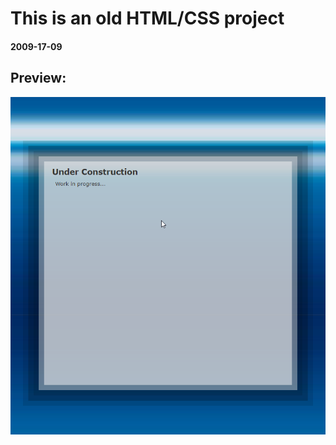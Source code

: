 

# This is an  old HTML/CSS project

#### 2009-17-09
## Preview:


![preview](https://github.com/Ryder17z/flashy-webpage-design/blob/master/preview_2009-17-09.png)
